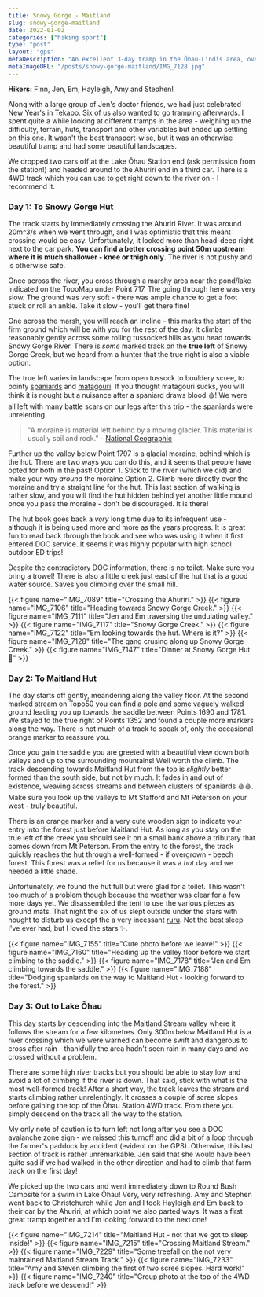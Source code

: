```yaml
---
title: Snowy Gorge - Maitland
slug: snowy-gorge-maitland
date: 2022-01-02
categories: ["hiking sport"]
type: "post"
layout: "gps"
metaDescription: "An excellent 3-day tramp in the Ōhau-Lindis area, over varied terrain with some easy to navigate 'unmarked' terrain."
metaImageURL: "/posts/snowy-gorge-maitland/IMG_7128.jpg"
---
```


__Hikers:__ Finn, Jen, Em, Hayleigh, Amy and Stephen!

Along with a large group of Jen's doctor friends, we had just celebrated New Year's in Tekapo. Six of us also wanted to go tramping afterwards. I spent quite a while looking at different tramps in the area - weighing up the difficulty, terrain, huts, transport and other variables but ended up settling on this one. It wasn't the best transport-wise, but it was an otherwise beautiful tramp and had some beautiful landscapes.

We dropped two cars off at the Lake Ōhau Station end (ask permission from the station!) and headed around to the Ahuriri end in a third car. There is a 4WD track which you can use to get right down to the river on - I recommend it.

### Day 1: To Snowy Gorge Hut

The track starts by immediately crossing the Ahuriri River. It was around 20m^3/s when we went through, and I was optimistic that this meant crossing would be easy. Unfortunately, it looked more than head-deep right next to the car park. __You can find a better crossing point 50m upstream where it is much shallower - knee or thigh only__. The river is not pushy and is otherwise safe.

Once across the river, you cross through a marshy area near the pond/lake indicated on the TopoMap under Point 717. The going through here was very slow. The ground was very soft - there was ample chance to get a foot stuck or roll an ankle. Take it slow - you'll get there fine!

One across the marsh, you will reach an incline - this marks the start of the firm ground which will be with you for the rest of the day. It climbs reasonably gently across some rolling tussocked hills as you head towards Snowy Gorge River. There is _some_ marked track on the __true left__ of Snowy Gorge Creek, but we heard from a hunter that the true right is also a viable option.

The true left varies in landscape from open tussock to bouldery scree, to pointy [spaniards](https://en.wikipedia.org/wiki/Aciphylla_colensoi) and [matagouri](https://www.doc.govt.nz/nature/native-plants/matagouri-wild-irishman/). If you thought matagouri sucks, you will think it is nought but a nuisance after a spaniard draws blood 🩸! We were all left with many battle scars on our legs after this trip - the spaniards were unrelenting.

> "A moraine is material left behind by a moving glacier. This material is usually soil and rock." - [National Geographic](https://www.nationalgeographic.org/encyclopedia/moraine/)

Further up the valley below Point 1797 is a glacial moraine, behind which is the hut. There are two ways you can do this, and it seems that people have opted for both in the past!
Option 1. Stick to the river (which we did) and make your way _around_ the moraine
Option 2. Climb more directly over the moraine and try a straight line for the hut.
This last section of walking is rather slow, and you will find the hut hidden behind yet another little mound once you pass the moraine - don't be discouraged. It is there!

The hut book goes back a _very_ long time due to its infrequent use - although it is being used more and more as the years progress. It is great fun to read back through the book and see who was using it when it first entered DOC service. It seems it was highly popular with high school outdoor ED trips!

Despite the contradictory DOC information, there is no toilet. Make sure you bring a trowel! There is also a little creek just east of the hut that is a good water source. Saves you climbing over the small hill.

{{< figure name="IMG_7089" title="Crossing the Ahuriri." >}}
{{< figure name="IMG_7106" title="Heading towards Snowy Gorge Creek." >}}
{{< figure name="IMG_7111" title="Jen and Em traversing the undulating valley." >}}
{{< figure name="IMG_7117" title="Snowy Gorge Creek." >}}
{{< figure name="IMG_7122" title="Em looking towards the hut. Where is it?" >}}
{{< figure name="IMG_7128" title="The gang crusing along up Snowy Gorge Creek." >}}
{{< figure name="IMG_7147" title="Dinner at Snowy Gorge Hut 🥰" >}}

### Day 2: To Maitland Hut

The day starts off gently, meandering along the valley floor. At the second marked stream on Topo50 you can find a pole and some vaguely walked ground leading you up towards the saddle between Points 1690 and 1781. We stayed to the true right of Points 1352 and found a couple more markers along the way. There is not much of a track to speak of, only the occasional orange marker to reassure you.

Once you gain the saddle you are greeted with a beautiful view down both valleys and up to the surrounding mountains! Well worth the climb. The track descending towards Maitland Hut from the top is _slightly_ better formed than the south side, but not by much. It fades in and out of existence, weaving across streams and between clusters of spaniards 🩸🩸. Make sure you look up the valleys to Mt Stafford and Mt Peterson on your west - truly beautiful.

There is an orange marker and a very cute wooden sign to indicate your entry into the forest just before Maitland Hut. As long as you stay on the true left of the creek you should see it on a small bank above a tributary that comes down from Mt Peterson. From the entry to the forest, the track quickly reaches the hut through a well-formed - if overgrown - beech forest. This forest was a relief for us because it was a _hot_ day and we needed a little shade.

Unfortunately, we found the hut full but were glad for a toilet. This wasn't too much of a problem though because the weather was clear for a few more days yet. We disassembled the tent to use the various pieces as ground mats. That night the six of us slept outside under the stars with nought to disturb us except the a very incessant [ruru](https://www.doc.govt.nz/nature/native-animals/birds/birds-a-z/morepork-ruru/). Not the best sleep I've ever had, but I loved the stars ✨.

{{< figure name="IMG_7155" title="Cute photo before we leave!" >}}
{{< figure name="IMG_7160" title="Heading up the valley floor before we start climbing to the saddle." >}}
{{< figure name="IMG_7178" title="Jen and Em climbing towards the saddle." >}}
{{< figure name="IMG_7188" title="Dodging spaniards on the way to Maitland Hut - looking forward to the forest." >}}

### Day 3: Out to Lake Ōhau

This day starts by descending into the Maitland Stream valley where it follows the stream for a few kilometres. Only 300m below Maitland Hut is a river crossing which we were warned can become swift and dangerous to cross after rain - thankfully the area hadn't seen rain in many days and we crossed without a problem.

There are some high river tracks but you should be able to stay low and avoid a lot of climbing if the river is down. That said, stick with what is the most well-formed track! After a short way, the track leaves the stream and starts climbing rather unrelentingly. It crosses a couple of scree slopes before gaining the top of the Ōhau Station 4WD track. From there you simply descend on the track all the way to the station.

My only note of caution is to turn left not long after you see a DOC avalanche zone sign - we missed this turnoff and did a bit of a loop through the farmer's paddock by accident (evident on the GPS). Otherwise, this last section of track is rather unremarkable. Jen said that she would have been quite sad if we had walked in the other direction and had to climb that farm track on the first day!

We picked up the two cars and went immediately down to Round Bush Campsite for a swim in Lake Ōhau! Very, very refreshing. Amy and Stephen went back to Christchurch while Jen and I took Hayleigh and Em back to their car by the Ahuriri, at which point we also parted ways. It was a first great tramp together and I'm looking forward to the next one!

{{< figure name="IMG_7214" title="Maitland Hut - not that we got to sleep inside!" >}}
{{< figure name="IMG_7215" title="Crossing Maitland Stream." >}}
{{< figure name="IMG_7229" title="Some treefall on the not very maintained Maitland Stream Track." >}}
{{< figure name="IMG_7233" title="Amy and Steven climbing the first of two scree slopes. Hard work!" >}}
{{< figure name="IMG_7240" title="Group photo at the top of the 4WD track before we descend!" >}}
